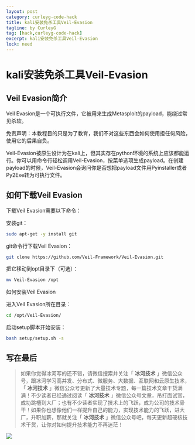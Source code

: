 ```yaml
---
layout: post
category: curleyg-code-hack
title: kali安装免杀工具Veil-Evasion
tagline: by CurleyG
tag: [hack,curleyg-code-hack]
excerpt: kali安装免杀工具Veil-Evasion
lock: need
---
```


# kali安装免杀工具Veil-Evasion

## Veil Evasion简介

Veil Evasion是一个可执行文件，它被用来生成Metasploit的payload，能绕过常见杀软。

免责声明：本教程目的只是为了教育，我们不对这些东西会如何使用担任何风险，使用它的后果自负。

Veil-Evasion被原生设计为在kali上，但其实存在python环境的系统上应该都能运行。你可以用命令行轻松调用Veil-Evasion，按菜单选项生成payload。在创建payload的时候，Veil-Evasion会询问你是否想把payload文件用Pyinstaller或者Py2Exe转为可执行文件。

## 如何下载Veil Evasion

下载Veil Evasion需要以下命令：

安装git：

```bash
sudo apt-get -y install git
```

git命令行下载Veil Evasion：

```bash
git clone https://github.com/Veil-Framework/Veil-Evasion.git
```

把它移动到opt目录下（可选）：

```bash
mv Veil-Evasion /opt
```

如何安装Veil Evasion

进入Veil Evasion所在目录：

```bash
cd /opt/Veil-Evasion/
```

启动setup脚本开始安装：

```bash
bash setup/setup.sh -s
```


## 写在最后

> 如果你觉得冰河写的还不错，请微信搜索并关注「 **冰河技术** 」微信公众号，跟冰河学习高并发、分布式、微服务、大数据、互联网和云原生技术，「 **冰河技术** 」微信公众号更新了大量技术专题，每一篇技术文章干货满满！不少读者已经通过阅读「 **冰河技术** 」微信公众号文章，吊打面试官，成功跳槽到大厂；也有不少读者实现了技术上的飞跃，成为公司的技术骨干！如果你也想像他们一样提升自己的能力，实现技术能力的飞跃，进大厂，升职加薪，那就关注「 **冰河技术** 」微信公众号吧，每天更新超硬核技术干货，让你对如何提升技术能力不再迷茫！


![](https://img-blog.csdnimg.cn/20200906013715889.png)
